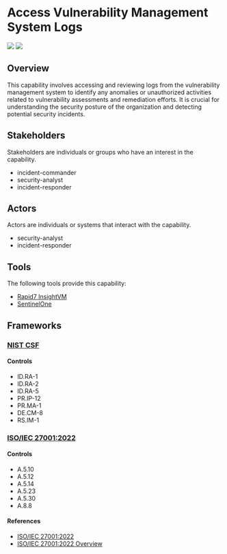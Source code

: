 # Access Vulnerability Management System Logs

![](https://img.shields.io/badge/Phase-Preparation_%28P0001%29-white)&nbsp;![](https://img.shields.io/badge/Category-General-white)

## Overview

This capability involves accessing and reviewing logs from the vulnerability management system to identify any anomalies or unauthorized activities related to vulnerability assessments and remediation efforts. It is crucial for understanding the security posture of the organization and detecting potential security incidents.

## Stakeholders
Stakeholders are individuals or groups who have an interest in the capability.

- incident-commander
- security-analyst
- incident-responder

## Actors
Actors are individuals or systems that interact with the capability.

- security-analyst
- incident-responder

## Tools
The following tools provide this capability:

- [Rapid7 InsightVM](../tool/rapid7-insightvm/C1013.md)
- [SentinelOne](../tool/sentinelone/C1013.md)

## Frameworks
### [NIST CSF](../frameworks/F0003.md)

#### Controls

- ID.RA-1 
- ID.RA-2 
- ID.RA-5 
- PR.IP-12 
- PR.MA-1 
- DE.CM-8 
- RS.IM-1 

### [ISO/IEC 27001:2022](../frameworks/F0002.md)

#### Controls

- A.5.10 
- A.5.12 
- A.5.14 
- A.5.23 
- A.5.30 
- A.8.8 

#### References

- [ISO/IEC 27001:2022](https://www.iso.org/standard/82875.html)
- [ISO/IEC 27001:2022 Overview](https://www.iso.org/isoiec-27001-information-security.html)